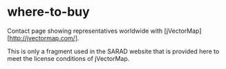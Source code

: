 # where-to-buy
Contact page showing representatives worldwide with [jVectorMap][http://jvectormap.com/].

This is only a fragment used in the SARAD website that is provided here to meet the license conditions of jVectorMap.
